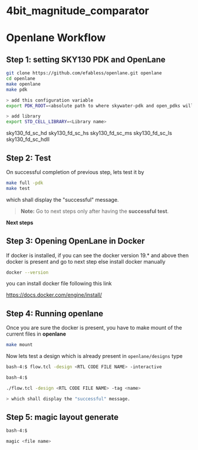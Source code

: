 # 4bit_magnitude_comparator





# Openlane Workflow

## Step 1: setting SKY130 PDK and OpenLane

```sh
git clone https://github.com/efabless/openlane.git openlane
cd openlane 
make openlane 
make pdk

> add this configuration variable
export PDK_ROOT=<absolute path to where skywater-pdk and open_pdks will reside>

> add library 
export STD_CELL_LIBRARY=<Library name>

```

 sky130_fd_sc_hd
 sky130_fd_sc_hs
 sky130_fd_sc_ms
 sky130_fd_sc_ls
 sky130_fd_sc_hdll
 

## Step 2: Test

On successful completion of previous step, lets test it by

```sh
make full -pdk
make test
```

which shall display the "successful" message. 

> **Note:** Go to next steps only after having the **successful test**.

**Next steps**

## Step 3: Opening OpenLane in Docker

If docker is installed, if you can see the docker version 19.* and above then docker is present and go to next step else install docker manually

```sh
docker --version


```

you can install docker file following this link 

https://docs.docker.com/engine/install/


## Step 4: Running openlane

Once you are sure the docker is present, you have to make mount of the current files in **openlane**

```sh
make mount

```
Now lets test a design which is already present in `openlane/designs` type 

```sh
bash-4:$ flow.tcl -design <RTL CODE FILE NAME> -interactive 
```

```sh
bash-4:$

./flow.tcl -design <RTL CODE FILE NAME> -tag <name>

> which shall display the "successful" message. 

```

## Step 5: magic layout generate 


```sh
bash-4:$

magic <file name>

```
